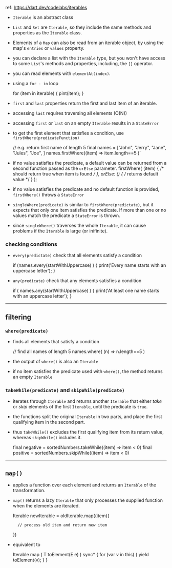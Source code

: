 ref: https://dart.dev/codelabs/iterables

- `Iterable` is an abstract class
- `List` and `Set` are `Iterable`, so they include the same methods and properties as the `Iterable` class.
- Elements of a `Map` can also be read from an iterable object, by using the map's `entries` or `values` property.

- you can declare a list with the `Iterable` type, but you won't have access to some `List`'s  methods and properties, including, the `[]` operator.

- you can read elements with `elementAt(index)`.
- using a `for - in` loop


    for (item in iterable) {
        pint(item);
    }
   
- `first` and `last` properties return the first and last item of an iterable. 
- accessing `last` requires traversing all elements (O(N))
- accessing  `first` or `last` on an empty `Iterable` results in a `StateError`

- to get the first element that satisfies a condition, use `firstWhere(predicateFunction)` 

    // e.g. return first name of length 5 
    final names = ["John", "Jerry", "Jane", "Jules", "Joe", ]
    names.firstWhere((item) => item.length==5 )`

- if no value satisfies the predicate, a default value can be returned from a second function passed as the `orElse` parameter. 
    firstWhere(
        (item) { /* should return true when item is found */ },
        orElse: () { /* returns default value */ }
    );

- if no value satisfies the predicate and no default function is provided, `firstWhere()` throws a `StateError`

- `singleWhere(predicate)` is similar to `firstWhere(predictate)`, but it expects that only one item satisfies the predicate. If more than one or no values match the predicate a `StateError` is thrown. 
- since `singleWhere()` traverses the whole `Iterable`, it can cause problems if the `Iterable` is large (or inifinite).

### checking conditions

- `every(predictate)` check that all elements satisfy a condition

    if (names.every(startWithUppercase) ) {
        print('Every name starts with an uppercase letter');
    }

- `any(predicate)` check that any elements satisfies a condition
    
    if ( names.any(startWithUppercase) ) {
        print('At least one name starts with an uppercase letter');
    }

---
## filtering 
### `where(predicate)` 
- finds all elements that satisfy a condition

    // find all names of length 5
    names.where( (n) => n.length==5 )

- the output of `where()` is also an `Iterable`

- if no item satisfies the predicate used with `where()`, the method returns an empty `Iterable`

### `takeWhile(predicate)` and `skipWhile(predicate)`
- iterates through `Iterable` and returns another `Iterable` that either *take* or *skip* elements of the first `Iterable`, until the predicate is `true`.

- the functions split the original `Iterable` in two parts, and place the first qualifying item in the second part.

- thus `takeWhile()` excludes the first qualifying item from its return value, whereas `skipWhile()` includes it.
    
    final negative =  sortedNumbers.takeWhile((item) => item < 0)
    final positive =  sortedNumbers.skipWhile((item) => item < 0)
    

---
## `map()`
- applies a function over each element and returns an `Iterable` of the transformation.

- `map()` returns a lazy `Iterable` that only processes the supplied function when the elements are iterated.

    Iterable<Transformation> newIterable = oldIterable.map((item){
    
        // process old item and return new item
        
    })
- equivalent to   

    Iterable<T> map<T> ( T toElement(E e) ) sync* {
        for (var v in this) {
            yield toElement(v);
        }
    }
    

